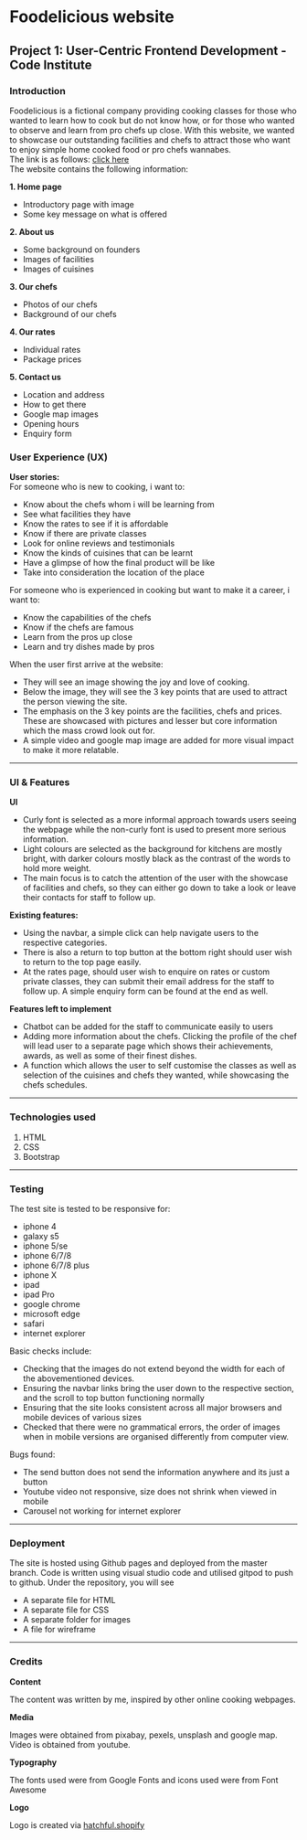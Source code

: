 # Foodelicious website
## Project 1: User-Centric Frontend Development - Code Institute
### **Introduction**
Foodelicious is a fictional company providing cooking classes for those who wanted to learn how to cook but do not know how, or for those who wanted to observe and learn from pro chefs up close. With this website, we wanted to showcase our outstanding facilities and chefs to attract those who want to enjoy simple home cooked food or pro chefs wannabes.  
The link is as follows: [click here](https://blitzace90.github.io/newtotech/)  
The website contains the following information:

**1. Home page**  
- Introductory page with image
- Some key message on what is offered  

**2. About us**
- Some background on founders
- Images of facilities
- Images of cuisines  

**3. Our chefs**
- Photos of our chefs
- Background of our chefs
  
**4. Our rates**
- Individual rates
- Package prices

**5. Contact us**
- Location and address
- How to get there
- Google map images
- Opening hours
- Enquiry form

### **User Experience (UX)**

**User stories:**  
For someone who is new to cooking, i want to:  
- Know about the chefs whom i will be learning from
- See what facilities they have
- Know the rates to see if it is affordable
- Know if there are private classes
- Look for online reviews and testimonials
- Know the kinds of cuisines that can be learnt
- Have a glimpse of how the final product will be like
- Take into consideration the location of the place

For someone who is experienced in cooking but want to make it a career, i want to:
- Know the capabilities of the chefs
- Know if the chefs are famous
- Learn from the pros up close
- Learn and try dishes made by pros

When the user first arrive at the website:
- They will see an image showing the joy and love of cooking.
- Below the image, they will see the 3 key points that are used to attract the person viewing the site. 
- The emphasis on the 3 key points are the facilities, chefs and prices. These are showcased with pictures and lesser but core information which the mass crowd look out for.
- A simple video and google map image are added for more visual impact to make it more relatable. 

***

### **UI & Features**

**UI**
- Curly font is selected as a more informal approach towards users seeing the webpage while the non-curly font is used to present more serious information.
- Light colours are selected as the background for kitchens are mostly bright, with darker colours mostly black as the contrast of the words to hold more weight.
- The main focus is to catch the attention of the user with the showcase of facilities and chefs, so they can either go down to take a look or leave their contacts for staff to follow up.

**Existing features:**  
- Using the navbar, a simple click can help navigate users to the respective categories. 
- There is also a return to top button at the bottom right should user wish to return to the top page easily.
- At the rates page, should user wish to enquire on rates or custom private classes, they can submit their email address for the staff to follow up. A simple enquiry form can be found at the end as well. 

**Features left to implement**
- Chatbot can be added for the staff to communicate easily to users
- Adding more information about the chefs. Clicking the profile of the chef will lead user to a separate page which shows their achievements, awards, as well as some of their finest dishes. 
- A function which allows the user to self customise the classes as well as selection of the cuisines and chefs they wanted, while showcasing the chefs schedules.

***

### **Technologies used**
1. HTML
2. CSS
3. Bootstrap 

***

### **Testing**
The test site is tested to be responsive for:
- iphone 4
- galaxy s5
- iphone 5/se
- iphone 6/7/8
- iphone 6/7/8 plus
- iphone X
- ipad
- ipad Pro
- google chrome 
- microsoft edge
- safari
- internet explorer

Basic checks include:

- Checking that the images do not extend beyond the width for each of the abovementioned devices.
- Ensuring the navbar links bring the user down to the respective section, and the scroll to top button functioning normally
- Ensuring that the site looks consistent across all major browsers and mobile devices of various sizes 
- Checked that there were no grammatical errors, the order of images when in mobile versions are organised differently from computer view. 

Bugs found:
- The send button does not send the information anywhere and its just a button
- Youtube video not responsive, size does not shrink when viewed in mobile
- Carousel not working for internet explorer

***

### **Deployment**

The site is hosted using Github pages and deployed from the master branch. Code is written using visual studio code and utilised gitpod to push to github. Under the repository, you will see
- A separate file for HTML
- A separate file for CSS 
- A separate folder for images
- A file for wireframe

***

### **Credits**

**Content**

The content was written by me, inspired by other online cooking webpages.

**Media**

Images were obtained from pixabay, pexels, unsplash and google map. Video is obtained from youtube.

**Typography**

The fonts used were from Google Fonts and icons used were from Font Awesome

**Logo**

Logo is created via [hatchful.shopify](https://hatchful.shopify.com/)





